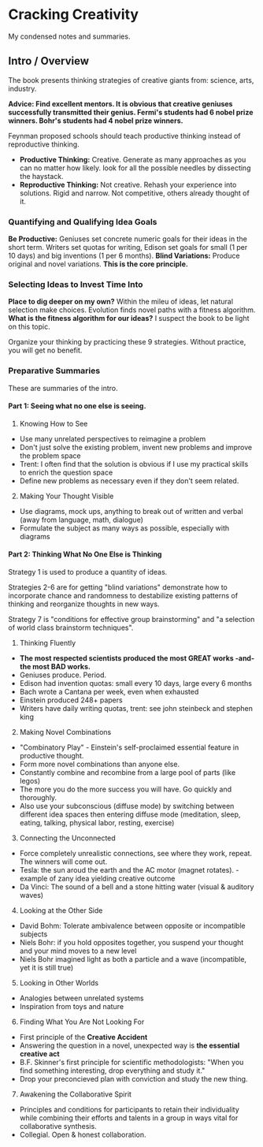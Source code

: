 # Cracking Creativity

My condensed notes and summaries.


## Intro / Overview

The book presents thinking strategies of creative giants from: science, arts, industry.

**Advice: Find excellent mentors.  It is obvious that creative geniuses successfully transmitted their genius. Fermi's students had 6 nobel prize winners. Bohr's students had 4 nobel prize winners.**

Feynman proposed schools should teach productive thinking instead of reproductive thinking.

- **Productive Thinking:** Creative. Generate as many approaches as you can no matter how likely. look for all the possible needles by dissecting the haystack.
- **Reproductive Thinking:** Not creative. Rehash your experience into solutions. Rigid and narrow. Not competitive, others already thought of it.


### Quantifying and Qualifying Idea Goals

**Be Productive:** Geniuses set concrete numeric goals for their ideas in the short term. Writers set quotas for writing, Edison set goals for small (1 per 10 days) and big inventions (1 per 6 months).
**Blind Variations:** Produce original and novel variations. **This is the core principle.**


### Selecting Ideas to Invest Time Into

**Place to dig deeper on my own?** Within the mileu of ideas, let natural selection make choices. Evolution finds novel paths with a fitness algorithm. **What is the fitness algorithm for our ideas?** I suspect the book to be light on this topic.

Organize your thinking by practicing these 9 strategies. Without practice, you will get no benefit.


### Preparative Summaries

These are summaries of the intro.


#### Part 1: Seeing what no one else is seeing.

1. Knowing How to See
  - Use many unrelated perspectives to reimagine a problem
  - Don't just solve the existing problem, invent new problems and improve the problem space
  - Trent: I often find that the solution is obvious if I use my practical skills to enrich the question space
  - Define new problems as necessary even if they don't seem related.
2. Making Your Thought Visible
  - Use diagrams, mock ups, anything to break out of written and verbal (away from language, math, dialogue)
  - Formulate the subject as many ways as possible, especially with diagrams


#### Part 2: Thinking What No One Else is Thinking

Strategy 1 is used to produce a quantity of ideas.

Strategies 2-6 are for getting "blind variations" demonstrate how to incorporate chance and randomness to destabilize existing patterns of thinking and reorganize thoughts in new ways.

Strategy 7 is "conditions for effective group brainstorming" and "a selection of world class brainstorm techniques".


1. Thinking Fluently
  - **The most respected scientists produced the most GREAT works -and- the most BAD works.**
  - Geniuses produce. Period.
  - Edison had invention quotas: small every 10 days, large every 6 months
  - Bach wrote a Cantana per week, even when exhausted
  - Einstein produced 248+ papers
  - Writers have daily writing quotas, trent: see john steinbeck and stephen king
2. Making Novel Combinations
  - "Combinatory Play"  - Einstein's self-proclaimed essential feature in productive thought.
  - Form more novel combinations than anyone else.
  - Constantly combine and recombine from a large pool of parts (like legos)
  - The more you do the more success you will have. Go quickly and thoroughly.
  - Also use your subconscious (diffuse mode) by switching between different idea spaces then entering diffuse mode (meditation, sleep, eating, talking, physical labor, resting, exercise)
3. Connecting the Unconnected
  - Force completely unrealistic connections, see where they work, repeat. The winners will come out.
  - Tesla: the sun aroud the earth and the AC motor (magnet rotates). - example of zany idea yielding creative outcome
  - Da Vinci: The sound of a bell and a stone hitting water (visual & auditory waves)
4. Looking at the Other Side
  - David Bohm: Tolerate ambivalence between opposite or incompatible subjects
  - Niels Bohr: if you hold opposites together, you suspend your thought and your mind moves to a new level
  - Niels Bohr imagined light as both a particle and a wave (incompatible, yet it is still true)
5. Looking in Other Worlds
  - Analogies between unrelated systems
  - Inspiration from toys and nature
6. Finding What You Are Not Looking For
  - First principle of the **Creative Accident**
  - Answering the question in a novel, unexpected way is **the essential creative act**
  - B.F. Skinner's first principle for scientific methodologists: "When you find something interesting, drop everything and study it."
  - Drop your preconcieved plan with conviction and study the new thing.

7. Awakening the Collaborative Spirit
  - Principles and conditions for participants to retain their individuality while combining their efforts and talents in a group in ways vital for collaborative synthesis.
  - Collegial. Open & honest collaboration. 
